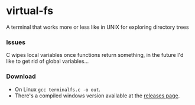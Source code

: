 # virtual-fs
A terminal that works more or less like in UNIX for exploring directory trees

### Issues
C wipes local variables once functions return something, in the future I'd like to get rid of global variables...

### Download
- On Linux `gcc terminalfs.c -o out`.
- There's a compiled windows version available at the [releases page](https://github.com/parklez/virtual-fs/releases).
